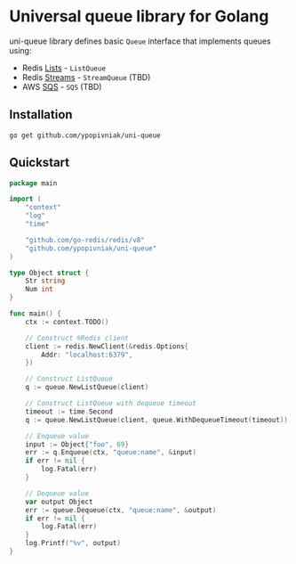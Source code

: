 # Universal queue library for Golang

uni-queue library defines basic `Queue` interface that implements queues using:
- Redis [Lists](https://redis.io/docs/data-types/lists/) - `ListQueue`
- Redis [Streams](https://redis.io/docs/data-types/streams/) - `StreamQueue` (TBD)
- AWS [SQS](https://aws.amazon.com/sqs/) - `SQS` (TBD)

## Installation
```shell
go get github.com/ypopivniak/uni-queue
```

## Quickstart

```go
package main

import (
	"context"
	"log"
	"time"

	"github.com/go-redis/redis/v8"
	"github.com/ypopivniak/uni-queue"
)

type Object struct {
	Str string
	Num int
}

func main() {
	ctx := context.TODO()

	// Construct ®Redis client
	client := redis.NewClient(&redis.Options{
		Addr: "localhost:6379",
	})

	// Construct ListQueue
	q := queue.NewListQueue(client)

	// Construct ListQueue with dequeue timeout
	timeout := time.Second
	q := queue.NewListQueue(client, queue.WithDequeueTimeout(timeout))

	// Enqueue value
	input := Object{"foo", 69}
	err := q.Enqueue(ctx, "queue:name", &input)
	if err != nil {
		log.Fatal(err)
	}

	// Dequeue value
	var output Object
	err := queue.Dequeue(ctx, "queue:name", &output)
	if err != nil {
		log.Fatal(err)
	}
	log.Printf("%v", output)
}
```
